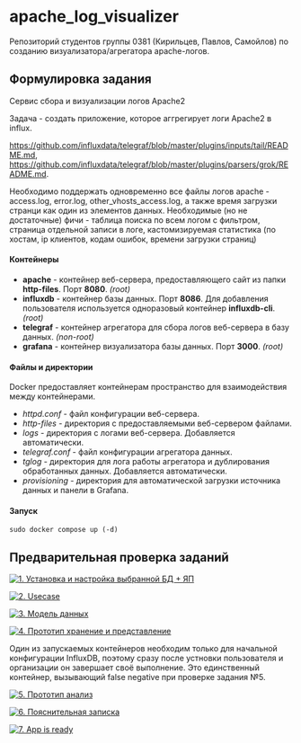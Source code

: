 # apache_log_visualizer

Репозиторий студентов группы 0381 (Кирильцев, Павлов, Самойлов) по созданию визуализатора/агрегатора apache-логов.

## Формулировка задания 

Сервис сбора и визуализации логов Apache2

Задача - создать приложение, которое аггрегирует логи Apache2 в influx. 

https://github.com/influxdata/telegraf/blob/master/plugins/inputs/tail/README.md, 
https://github.com/influxdata/telegraf/blob/master/plugins/parsers/grok/README.md. 

Необходимо поддержать одновременно все файлы логов apache - access.log, error.log, other_vhosts_access.log, а также время загрузки странци как один из элементов данных. Необходимые (но не достаточные) фичи - таблица поиска по всем логом с фильтром, страница отдельной записи в логе, кастомизируемая статистика (по хостам, ip клиентов, кодам ошибок, времени загрузки страниц)

#### Контейнеры
- __apache__ - контейнер веб-сервера, предоставляющего сайт из папки __http-files__. Порт __8080__. _(root)_
- __influxdb__ - контейнер базы данных. Порт __8086__. Для добавления пользователя используется одноразовый контейнер __influxdb-cli__. _(root)_
- __telegraf__ - контейнер агрегатора для сбора логов веб-сервера в базу данных. _(non-root)_
- __grafana__ - контейнер визуализатора базы данных. Порт __3000__. _(root)_

#### Файлы и директории
Docker предоставляет контейнерам пространство для взаимодействия между контейнерами.

- _httpd.conf_ - файл конфигурации веб-сервера.
- _http-files_ - директория c предоставляемыми веб-сервером файлами.
- _logs_ - директория с логами веб-сервера. Добавляется автоматически.
- _telegraf.conf_ - файл конфигурации агрегатора данных. 
- _tglog_ - директория для лога работы агрегатора и дублирования обработанных данных. Добавляется автоматически.
- _provisioning_ - директория для автоматической загрузки источника данных и панели в Grafana.

#### Запуск
    sudo docker compose up (-d)


## Предварительная проверка заданий

<a href=" ./../../../actions/workflows/1_helloworld.yml" >![1. Установка и настройка выбранной БД + ЯП]( ./../../actions/workflows/1_helloworld.yml/badge.svg)</a>

<a href=" ./../../../actions/workflows/2_usecase.yml" >![2. Usecase]( ./../../actions/workflows/2_usecase.yml/badge.svg)</a>

<a href=" ./../../../actions/workflows/3_data_model.yml" >![3. Модель данных]( ./../../actions/workflows/3_data_model.yml/badge.svg)</a>

<a href=" ./../../../actions/workflows/4_prototype_store_and_view.yml" >![4. Прототип хранение и представление]( ./../../actions/workflows/4_prototype_store_and_view.yml/badge.svg)</a>

Один из запускаемых контейнеров необходим только для начальной конфигурации InfluxDB, поэтому сразу после устновки пользователя и организации он завершает своё выполнение. Это единственный контейнер, вызывающий false negative при проверке задания №5.  

<a href=" ./../../../actions/workflows/5_prototype_analysis.yml" >![5. Прототип анализ]( ./../../actions/workflows/5_prototype_analysis.yml/badge.svg)</a> 

<a href=" ./../../../actions/workflows/6_report.yml" >![6. Пояснительная записка]( ./../../actions/workflows/6_report.yml/badge.svg)</a>

<a href=" ./../../../actions/workflows/7_app_is_ready.yml" >![7. App is ready]( ./../../actions/workflows/7_app_is_ready.yml/badge.svg)</a>
